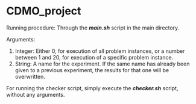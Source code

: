 # CDMO_project

Running procedure: Through the _**main.sh**_ script in the main directory.

Arguments:

1. Integer: Either 0, for execution of all problem instances, or a number between 1 and 20, for execution of a specific problem instance.
2. String: A name for the experiment. If the same name has already been given to a previous experiment, the results for that one will be overwritten. 

For running the checker script, simply execute the _**checker.sh**_ script, without any arguments.
